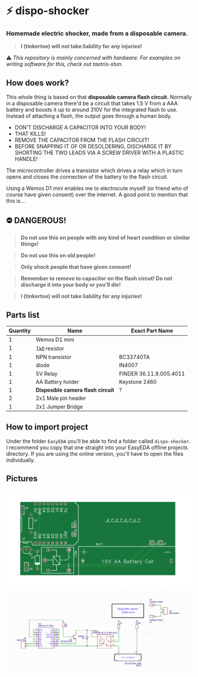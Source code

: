 # ⚡ dispo-shocker

### Homemade electric shocker, made from a disposable camera.

> **I (tinkertoe) will not take liability for any injuries!**

⚠ *This repository is mainly concerned with hardware. For examples on writing software for this, check out taetris-stun.*

## How does work?

This whole thing is based on that **disposable camera flash circuit**. Normally in a disposable camera there'd be a circuit that takes 1.5 V from a AAA battery and boosts it up to around 310V for the integrated flash to use. Instead of attaching a flash, the output goes through a human body.

- DON'T DISCHARGE A CAPACITOR INTO YOUR BODY!
- THAT KILLS!
- REMOVE THE CAPACITOR FROM THE FLASH CIRCUIT!
- BEFORE SNAPPING IT OF OR DESOLDERING, DISCHARGE IT BY SHORTING THE TWO LEADS VIA A SCREW DRIVER WITH A PLASTIC HANDLE!

The microcontroller drives a transistor which drives a relay which in turn opens and closes the connection of the battery to the flash circuit.

Using a Wemos D1 mini enables me to electrocute myself (or friend who of course have given consent) over the internet. A good point to mention that this is...

## ⛔ DANGEROUS!

> **Do not use this on people with any kind of heart condition or similar things!**

> **Do not use this on old people!**

> **Only shock people that have given consent!**

> **Remember to remove to capacitor on the flash circut! Do not discharge it into your body or you'll die!**

> **I (tinkertoe) will not take liability for any injuries!**

## Parts list

| Quantity | Name | Exact Part Name |
| -------- | ----------------------------------- | ----------------------- |
| 1 | Wemos D1 mini | |
| 1 | 1㏀ resistor | |
| 1 | NPN transistor | BC33740TA |
| 1 | diode | IN4007 |
| 1 | 5V Relay | FINDER 36.11.9.005.4011 |
| 1 | AA Battery holder | Keystone 2460 |
| 1 | **Disposible camera flash circuit** | ? |
| 2 | 2x1 Male pin header | |
| 1 | 2x1 Jumper Bridge | |

## How to import project

Under the folder `EasyEDA` you'll be able to find a folder called `dispo-shocker`. I recommend you copy that one straight into your EasyEDA offline projects directory. If you are using the online version, you'll have to open the files individually.

## Pictures

![](./img/pcb_render.png)
![](./img/schematic.png)

